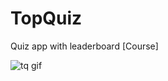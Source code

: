 # TopQuiz
Quiz app with leaderboard [Course]

![tq gif](https://user-images.githubusercontent.com/37590695/50631314-21c0ff80-0f44-11e9-9fcf-83671246d748.gif)
